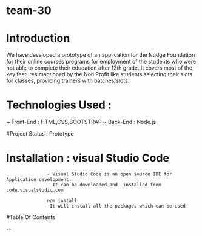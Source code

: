 # team-30

# Introduction
  We have developed a prototype of an application for the Nudge Foundation for their online courses programs 
  for employment of the students who were not able to complete their education after 12th grade.
  It covers most of the key features mantioned by the Non Profit like students selecting their slots for classes,
  providing trainers with batches/slots.

# Technologies Used : 
  ~ Front-End : HTML,CSS,BOOTSTRAP
  ~ Back-End  : Node.js

#Project Status : Prototype

# Installation :   visual Studio Code
                   - Visual Studio Code is an open source IDE for Application development.
                     It can be downloaded and  installed from code.visualstudio.com

                   npm install
                  - It will install all the packages which can be used 
                  

#Table Of Contents

--

